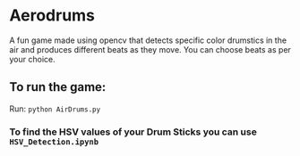 # Aerodrums
A fun game made using opencv that detects specific color drumstics in the air and produces different beats as they move.
You can choose beats as per your choice.

## To run the game:
Run: `python AirDrums.py`

### To find the HSV values of your Drum Sticks you can use `HSV_Detection.ipynb`
